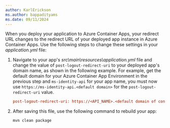 ```yaml
---
author: KarlErickson
ms.author: bappadityams
ms.date: 09/11/2024
---
```


When you deploy your application to Azure Container Apps, your redirect URL changes to the redirect URL of your deployed app instance in Azure Container Apps. Use the following steps to change these settings in your *application.yml* file:

1. Navigate to your app's *src\main\resources\application.yml* file and change the value of `post-logout-redirect-uri` to your deployed app's domain name, as shown in the following example. For example, get the default domain for your Azure Container App Environment in the previous step and `ms-identity-api` for your app name, you must now use `https://ms-identity-api.<default domain>` for the `post-logout-redirect-uri` value.

   ```ini
   post-logout-redirect-uri: https://<API_NAME>.<default domain of container app environment>
   ```

1. After saving this file, use the following command to rebuild your app:

   ```bash
   mvn clean package
   ```
